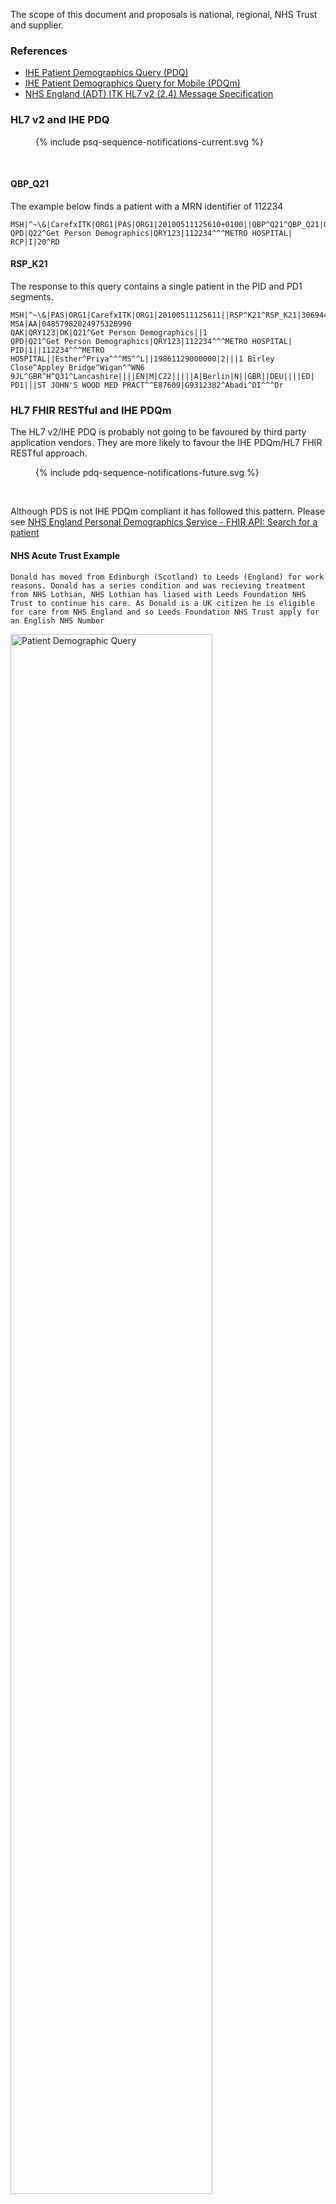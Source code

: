 
The scope of this document and proposals is national, regional, NHS Trust and supplier.

### References

- [IHE Patient Demographics Query (PDQ)](https://profiles.ihe.net/ITI/TF/Volume1/ch-8.html)
- [IHE Patient Demographics Query for Mobile (PDQm)](https://profiles.ihe.net/ITI/PDQm/index.html)
- <a href="HSCIC ITK HL7 V2 Message Specifications.pdf" target="_blank">NHS England (ADT) ITK HL7 v2 (2.4) Message Specification</a>


### HL7 v2 and IHE PDQ

<figure>{% include psq-sequence-notifications-current.svg %}</figure>
<br clear="all"/>

#### QBP_Q21

The example below finds a patient with a MRN identifier of 112234 

```
MSH|^~\&|CarefxITK|ORG1|PAS|ORG1|20100511125610+0100||QBP^Q21^QBP_Q21|04857982024975328990|P|2.4|||||GBR||EN||ITKv1.0
QPD|Q22^Get Person Demographics|QRY123|112234^^^METRO HOSPITAL|
RCP|I|20^RD
```

#### RSP_K21

The response to this query contains a single patient in the PID and PD1 segments.

```
MSH|^~\&|PAS|ORG1|CarefxITK|ORG1|20100511125611||RSP^K21^RSP_K21|306944|P|2.4|||||GBR||EN||ITKv1.0
MSA|AA|04857982024975328990
QAK|QRY123|OK|Q21^Get Person Demographics||1
QPD|Q21^Get Person Demographics|QRY123|112234^^^METRO HOSPITAL|
PID|1||112234^^^METRO HOSPITAL||Esther^Priya^^^MS^^L||19861129000000|2|||1 Birley Close^Appley Bridge^Wigan^^WN6 9JL^GBR^H^Q31^Lancashire||||EN|M|C22|||||A|Berlin|N||GBR||DEU||||ED|
PD1|||ST JOHN'S WOOD MED PRACT^^E87609|G9312382^Abadi^DI^^^Dr
```

### HL7 FHIR RESTful and IHE PDQm

The HL7 v2/IHE PDQ is probably not going to be favoured by third party application vendors. They are more likely to favour the IHE PDQm/HL7 FHIR RESTful approach.

<figure>{% include pdq-sequence-notifications-future.svg %}</figure>
<br clear="all"/>

Although PDS is not IHE PDQm compliant it has followed this pattern. Please see [NHS England Personal Demographics Service - FHIR API: Search for a patient](https://digital.nhs.uk/developer/api-catalogue/personal-demographics-service-fhir#get-/Patient)

#### NHS Acute Trust Example

`Donald has moved from Edinburgh (Scotland) to Leeds (England) for work reasons. Donald has a series condition and was recieving treatment from NHS Lothian, NHS Lothian has liased with Leeds Foundation NHS Trust to continue his care. As Donald is a UK citizen he is eligible for care from NHS England and so Leeds Foundation NHS Trust apply for an English NHS Number`

<img src="PAS-BPMN.png" alt="Patient Demographic Query" width="80%" height="80%">
<br clear="all"/>

1. The first step Leeds Teaching would do would be to find Donald on the local Patient Administration System (PAS).
2. Depending on whether Donald is found or not.

   a. If Donald is found on the PAS, Donalds demographics record would be updated.
   
   b. If Donalds is not found, Donald would registered Donald as a Patient on the PAS. They would have allocated a Medical Record Number (MRN) to identify Donald across the trusts computer systems and possibly record his (NHS Scotland) CHI Number. In addition, a Task would be created to obtain a NHS Number for Donald. 

As HL7 FHIR Donalds record would look like [Patient Donald with CHI Number and MRN](Patient-donald-with-chi-number-and-mrn.html). The updating/creating of this record will generate event notifications to inform other systems of this change, (Leeds Teaching Trust follows <a href="HSCIC ITK HL7 V2 Message Specifications.pdf" target="_blank">NHS England (ADT) ITK HL7 v2 (2.4) Message Specification</a>).

Leeds Teaching NHS Trust registering Donald with NHS England looks like this: 

<img src="PDS-BPMN.png" alt="Patient Demographic Query" width="80%" height="80%">
<br clear="all"/>

1. An administrator in Leeds Teaching Trust searches PDS to check Donald does not have a NHS Number
2. Depending on the results:

   a. If Donald is found on PDS, the Leeds Teaching Trust PAS is updated with the NHS Number. Leeds Teaching Trust will likely update the record on PDS with Donalds new address.
   
   b. If Donald is not found on PDS, a NHS Number allocation request (register Donald for care in NHS England) is sent and the returned NHS Number is used to update Leeds Teaching Trusts PAS. The FHIR Patient record returned from PDS looks something like this  [Patient Donald with NHS Number](Patient-donald-with-nhs-number.html)

3. In either case Leeds Teaching Trust need to inform all systems within the trust of the NHS Number. For this they will use the Trust Integration Engine (TIE) which will distribute both HL7 v2 ADT_A31 and/or FHIR Patient updates to the trusts systems. The FHIR Patient could look like this  [Patient Donald with NHS Number, CHI and MRN](Patient-donald-with-chi-number-mrn-and-nhs-number.html)

<figure>{% include pas-sequence-notifications.svg %}</figure>
<br clear="all"/>

Notes:

1. Leeds Teaching NHS Trust is following NHS England HL7 v2 standards, these standards also follow [Patient Identifier Cross-referencing (PIX)](https://profiles.ihe.net/ITI/TF/Volume1/ch-5.html)
2. Leeds Teaching NHS Trust PAS is the main source for patient demographics, it also contains identifiers from both NHS England and Scotland.
3. Leeds Teaching NHS Trust systems are using MRN to identify the Donald, not CHI or NHS Number. After the NHS Number allocation request, most systems will also know Donalds NHS Number.

